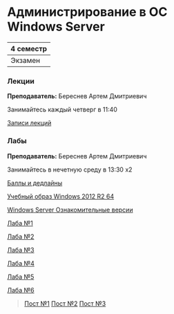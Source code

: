 # Администрирование в ОС Windows Server

|4 семестр|
|---|
|Экзамен|

### Лекции

**Преподаватель:** 	Береснев Артем Дмитриевич

Занимайтесь каждый четверг в 11:40

[Записи лекций](https://www.youtube.com/playlist?list=PLj7ewET2KEJyfxT-GV3D2QbY81Eo-KDY8)


### Лабы

**Преподаватель:** Береснев Артем Дмитриевич

Занимайтесь в нечетную среду в 13:30 x2

[Баллы и дедлайны](https://docs.google.com/spreadsheets/d/10zTunwUxbw-KJ2nfV1eZMwYCj-97M--EIe3XrXrEhgk/edit?usp=sharing)

[Учебный образ Windows 2012 R2 64](https://t.me/ITSMDao/82)

[Windows Server Ознакомительные версии](https://www.microsoft.com/ru-ru/evalcenter/evaluate-windows-server)

[Лаба №1](../Files/WindowsServer/awin%20%231.docx)

[Лаба №2](../Files/WindowsServer/awin%20%232.docx)

[Лаба №3](../Files/WindowsServer/awin%20%233.docx)

[Лаба №4](../Files/WindowsServer/awin%20%234.docx)

[Лаба №5](../Files/WindowsServer/awin%20%235.docx)

[Лаба №6](../Files/WindowsServer/awin%20%236.docx)

> [Пост №1](https://t.me/ITSMDao/193) [Пост №2](https://t.me/ITSMDao/195) [Пост №3](https://t.me/ITSMDao/211) 
